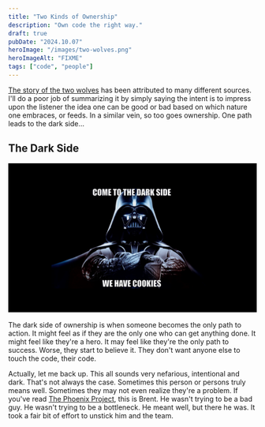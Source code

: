 ```yaml
---
title: "Two Kinds of Ownership"
description: "Own code the right way."
draft: true
pubDate: "2024.10.07"
heroImage: "/images/two-wolves.png"
heroImageAlt: "FIXME"
tags: ["code", "people"]
---
```


[The story of the two wolves](https://en.wikipedia.org/wiki/Two_Wolves) has been attributed to many different sources. I'll do a poor job of summarizing it by simply saying the intent is to impress upon the listener the idea one can be good or bad based on which nature one embraces, or feeds. In a similar vein, so too goes ownership. One path leads to the dark side...

## The Dark Side

![Darth Vader with his arms crossed, caption reads, "Come to the dark side, we have cookies."](../../images/dark-side-cookies.png)

The dark side of ownership is when someone becomes the only path to action. It might feel as if they are the only one who can get anything done. It might feel like they're a hero. It may feel like they're the only path to success. Worse, they start to believe it. They don't want anyone else to touch the code, their code.

Actually, let me back up. This all sounds very nefarious, intentional and dark. That's not always the case. Sometimes this person or persons truly means well. Sometimes they may not even realize they're a problem. If you've read [The Phoenix Project](FIXME), this is Brent. He wasn't trying to be a bad guy. He wasn't trying to be a bottleneck. He meant well, but there he was. It took a fair bit of effort to unstick him and the team.
